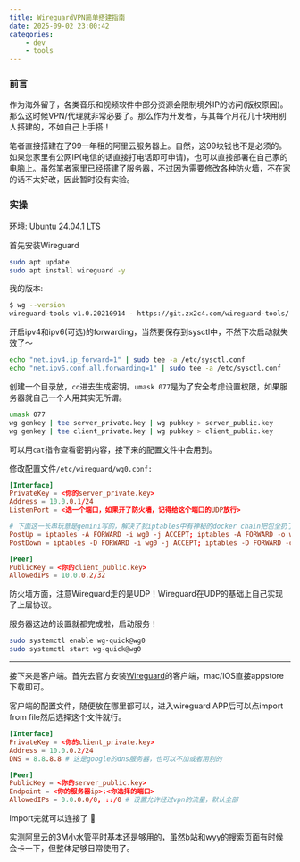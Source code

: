 ```yaml
---
title: WireguardVPN简单搭建指南
date: 2025-09-02 23:00:42
categories: 
    - dev
    - tools
---
```


### 前言
作为海外留子，各类音乐和视频软件中部分资源会限制境外IP的访问(版权原因)。那么这时候VPN/代理就非常必要了。那么作为开发者，与其每个月花几十块用别人搭建的，不如自己上手搭！

笔者直接搭建在了99一年租的阿里云服务器上。自然，这99块钱也不是必须的。如果您家里有公网IP(电信的话直接打电话即可申请)，也可以直接部署在自己家的电脑上。虽然笔者家里已经搭建了服务器，不过因为需要修改各种防火墙，不在家的话不太好改，因此暂时没有实验。

### 实操
环境: Ubuntu 24.04.1 LTS

首先安装Wireguard
```bash
sudo apt update
sudo apt install wireguard -y
```
我的版本: 
```bash
$ wg --version
wireguard-tools v1.0.20210914 - https://git.zx2c4.com/wireguard-tools/
```

开启ipv4和ipv6(可选)的forwarding，当然要保存到sysctl中，不然下次启动就失效了～
```bash
echo "net.ipv4.ip_forward=1" | sudo tee -a /etc/sysctl.conf
echo "net.ipv6.conf.all.forwarding=1" | sudo tee -a /etc/sysctl.conf
```

创建一个目录放，`cd`进去生成密钥。`umask 077`是为了安全考虑设置权限，如果服务器就自己一个人用其实无所谓。
```bash
umask 077
wg genkey | tee server_private.key | wg pubkey > server_public.key
wg genkey | tee client_private.key | wg pubkey > client_public.key
```

可以用`cat`指令查看密钥内容，接下来的配置文件中会用到。

修改配置文件`/etc/wireguard/wg0.conf:`
```conf
[Interface]
PrivateKey = <你的server_private.key>
Address = 10.0.0.1/24
ListenPort = <选一个端口，如果开了防火墙，记得给这个端口的UDP放行>

# 下面这一长串玩意是gemini写的，解决了我iptables中有神秘的docker chain把包全扔了的问题
PostUp = iptables -A FORWARD -i wg0 -j ACCEPT; iptables -A FORWARD -o wg0 -j ACCEPT; iptables -t nat -A POSTROUTING -s 10.0.0.0/24 -o eth0 -j MASQUERADE
PostDown = iptables -D FORWARD -i wg0 -j ACCEPT; iptables -D FORWARD -o wg0 -j ACCEPT; iptables -t nat -D POSTROUTING -s 10.0.0.0/24 -o eth0 -j MASQUERADE

[Peer]
PublicKey = <你的client_public.key>
AllowedIPs = 10.0.0.2/32
```

防火墙方面，注意Wireguard走的是UDP！Wireguard在UDP的基础上自己实现了上层协议。

服务器这边的设置就都完成啦，启动服务！
```bash
sudo systemctl enable wg-quick@wg0
sudo systemctl start wg-quick@wg0
```

---

接下来是客户端。首先去官方安装[Wireguard](https://www.wireguard.com/)的客户端，mac/IOS直接appstore下载即可。

客户端的配置文件，随便放在哪里都可以，进入wireguard APP后可以点import from file然后选择这个文件就行。
```conf
[Interface]
PrivateKey = <你的client_private.key>
Address = 10.0.0.2/24
DNS = 8.8.8.8 # 这是google的dns服务器，也可以不加或者用别的

[Peer]
PublicKey = <你的server_public.key>
Endpoint = <你的服务器ip>:<你选择的端口>
AllowedIPs = 0.0.0.0/0, ::/0 # 设置允许经过vpn的流量，默认全部
```

Import完就可以连接了 :tada:

实测阿里云的3M小水管平时基本还是够用的，虽然b站和wyy的搜索页面有时候会卡一下，但整体足够日常使用了。